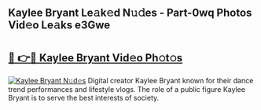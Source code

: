 ## Kaylee Bryant Le𝚊k𝚎d N𝚞𝚍es - Part-0wq Photos Vid𝚎o Le𝚊ks e3Gwe

# <h2><a href="http://fbdyof0.evod.top/?m=Kaylee+Bryant">🔗 👉🔴 Kaylee Bryant Vid𝚎o Ph𝚘t𝚘s</a></h2>

[![Kaylee Bryant N𝚞d𝚎s](https://i.imgur.com/8V9OHl7.gif)](http://fbdyof0.evod.top/?m=Kaylee+Bryant)
Digital creator Kaylee Bryant known for their dance trend performances and lifestyle vlogs. The role of a public figure Kaylee Bryant is to serve the best interests of society. 
